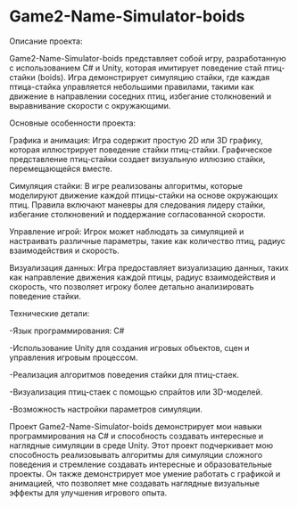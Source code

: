 # Game2-Name-Simulator-boids
Описание проекта:

Game2-Name-Simulator-boids представляет собой игру, разработанную с использованием C# и Unity, которая имитирует поведение стай птиц-стайки (boids). Игра демонстрирует симуляцию стайки, где каждая птица-стайка управляется небольшими правилами, такими как движение в направлении соседних птиц, избегание столкновений и выравнивание скорости с окружающими.

Основные особенности проекта:

Графика и анимация: Игра содержит простую 2D или 3D графику, которая иллюстрирует поведение стайки птиц-стайки. Графическое представление птиц-стайки создает визуальную иллюзию стайки, перемещающейся вместе.

Симуляция стайки: В игре реализованы алгоритмы, которые моделируют движение каждой птицы-стайки на основе окружающих птиц. Правила включают маневры для следования лидеру стайки, избегание столкновений и поддержание согласованной скорости.

Управление игрой: Игрок может наблюдать за симуляцией и настраивать различные параметры, такие как количество птиц, радиус взаимодействия и скорость.

Визуализация данных: Игра предоставляет визуализацию данных, таких как направление движения каждой птицы, радиус взаимодействия и скорость, что позволяет игроку более детально анализировать поведение стайки.

Технические детали:

-Язык программирования: C#

-Использование Unity для создания игровых объектов, сцен и управления игровым процессом.

-Реализация алгоритмов поведения стайки для птиц-стаек.

-Визуализация птиц-стаек с помощью спрайтов или 3D-моделей.

-Возможность настройки параметров симуляции.

Проект Game2-Name-Simulator-boids демонстрирует мои навыки программирования на C# и способность создавать интересные и наглядные симуляции в среде Unity. Этот проект подчеркивает мою способность реализовывать алгоритмы для симуляции сложного поведения и стремление создавать интересные и образовательные проекты. Он также демонстрирует мое умение работать с графикой и анимацией, что позволяет мне создавать наглядные визуальные эффекты для улучшения игрового опыта.
